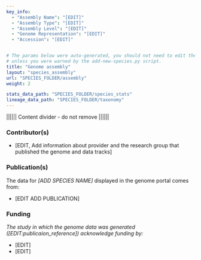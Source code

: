 ```yaml
---
key_info:
  - "Assembly Name": "[EDIT]"
  - "Assembly Type": "[EDIT]"
  - "Assembly Level": "[EDIT]"
  - "Genome Representation": "[EDIT]"
  - "Accession": "[EDIT]"


# The params below were auto-generated, you should not need to edit them...
# unless you were warned by the add-new-species.py script.
title: "Genome assembly"
layout: "species_assembly"
url: "SPECIES_FOLDER/assembly"
weight: 2

stats_data_path: "SPECIES_FOLDER/species_stats"
lineage_data_path: "SPECIES_FOLDER/taxonomy"
---
```


|||||| Content divider - do not remove ||||||

### Contributor(s)

- [EDIT, Add information about provider and the research group that published the genome and data tracks]

### Publication(s)

The data for *[ADD SPECIES NAME]* displayed in the genome portal comes from:

- [EDIT ADD PUBLICATION]

### Funding

*The study in which the genome data was generated ([EDIT:publicaion_reference]) acknowledge funding by:*

- [EDIT]
- [EDIT]

